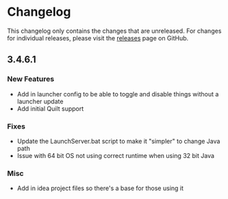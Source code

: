# Changelog

This changelog only contains the changes that are unreleased. For changes for individual releases, please visit the
[releases](https://github.com/ATLauncher/ATLauncher/releases) page on GitHub.

## 3.4.6.1

### New Features
- Add in launcher config to be able to toggle and disable things without a launcher update
- Add initial Quilt support

### Fixes
- Update the LaunchServer.bat script to make it "simpler" to change Java path
- Issue with 64 bit OS not using correct runtime when using 32 bit Java

### Misc
- Add in idea project files so there's a base for those using it
